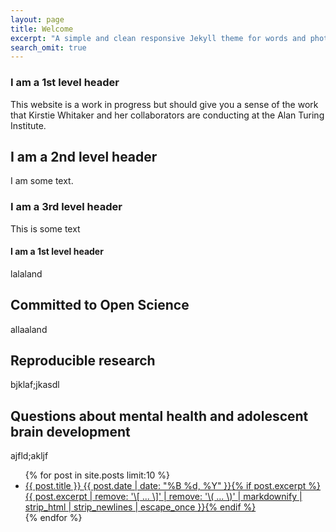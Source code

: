 ```yaml
---
layout: page
title: Welcome
excerpt: "A simple and clean responsive Jekyll theme for words and photos."
search_omit: true
---
```


### I am a 1st level header

This website is a work in progress but should give you a sense of the work that Kirstie Whitaker and her collaborators are conducting at the Alan Turing Institute.

## I am a 2nd level header

I am some text.

### I am a 3rd level header

This is some text

#### I am a 1st level header

lalaland

## Committed to Open Science


allaaland

## Reproducible research


bjklaf;jkasdl


## Questions about mental health and adolescent brain development

ajfld;akljf

<ul class="post-list">
{% for post in site.posts limit:10 %}
  <li><article><a href="{{ site.url }}{{ post.url }}">{{ post.title }} <span class="entry-date"><time datetime="{{ post.date | date_to_xmlschema }}">{{ post.date | date: "%B %d, %Y" }}</time></span>{% if post.excerpt %} <span class="excerpt">{{ post.excerpt | remove: '\[ ... \]' | remove: '\( ... \)' | markdownify | strip_html | strip_newlines | escape_once }}</span>{% endif %}</a></article></li>
{% endfor %}
</ul>
